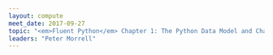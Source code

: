 ```yaml
---
layout: compute
meet_date: 2017-09-27
topic: "<em>Fluent Python</em> Chapter 1: The Python Data Model and Chapter 2: An Array of Sequences"
leaders: "Peter Morrell"
---
```


